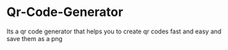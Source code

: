 # Qr-Code-Generator

Its a qr code generator that helps you to create qr codes fast and easy and save them as a png
